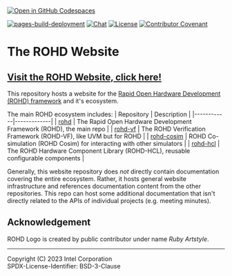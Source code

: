 [![Open in GitHub Codespaces](https://github.com/codespaces/badge.svg)](https://github.com/codespaces/new?hide_repo_select=true&ref=main&repo=619988491)

[![pages-build-deployment](https://github.com/intel/rohd-website/actions/workflows/pages/pages-build-deployment/badge.svg)](https://github.com/intel/rohd-website/actions/workflows/pages/pages-build-deployment)
[![Chat](https://img.shields.io/discord/1001179329411166267?label=Chat)](https://discord.gg/jubxF84yGw)
[![License](https://img.shields.io/badge/License-BSD--3-blue)](https://github.com/intel/rohd-website/blob/main/LICENSE)
[![Contributor Covenant](https://img.shields.io/badge/Contributor%20Covenant-2.1-4baaaa.svg)](https://github.com/intel/rohd-website/blob/main/CODE_OF_CONDUCT.md)

# The ROHD Website

## [**Visit the ROHD Website, click here!**](https://intel.github.io/rohd-website/)

This repository hosts a website for the [Rapid Open Hardware Development (ROHD) framework](https://github.com/intel/rohd) and it's ecosystem.

The main ROHD ecosystem includes:
| Repository | Description |
|------------|-------------|
| [rohd](https://github.com/intel/rohd) | The Rapid Open Hardware Development Framework (ROHD), the main repo |
| [rohd-vf](https://github.com/intel/rohd-vf) | The ROHD Verification Framework (ROHD-VF), like UVM but for ROHD |
| [rohd-cosim](https://github.com/intel/rohd-cosim) | ROHD Co-simulation (ROHD Cosim) for interacting with other simulators |
| [rohd-hcl](https://github.com/intel/rohd-hcl) | The ROHD Hardware Component Library (ROHD-HCL), reusable configurable components |

Generally, this website repository does *not* directly contain documentation covering the entire ecosystem.  Rather, it hosts general website infrastructure and references documentation content from the other repositories.  This repo can host some additional documentation that isn't directly related to the APIs of individual projects (e.g. meeting minutes).

## Acknowledgement

ROHD Logo is created by public contributor under name *Ruby Artstyle*.

----------------

Copyright (C) 2023 Intel Corporation  
SPDX-License-Identifier: BSD-3-Clause

